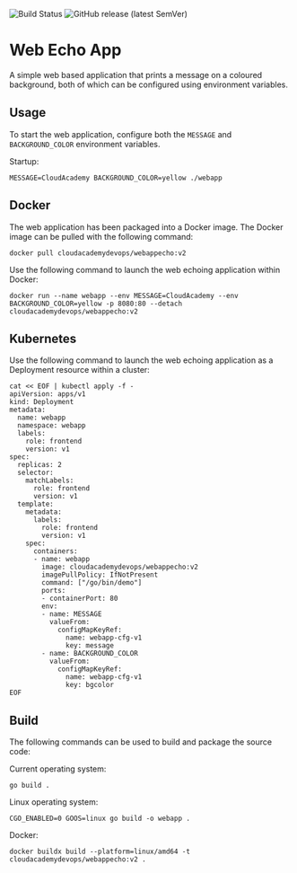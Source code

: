 ![Build Status](https://github.com/cloudacademy/webechoapp/actions/workflows/go.yml/badge.svg) 
![GitHub release (latest SemVer)](https://img.shields.io/github/v/release/cloudacademy/webechoapp)

# Web Echo App
A simple web based application that prints a message on a coloured background, both of which can be configured using environment variables.

## Usage
To start the web application, configure both the `MESSAGE` and `BACKGROUND_COLOR` environment variables.

Startup:
```
MESSAGE=CloudAcademy BACKGROUND_COLOR=yellow ./webapp
```

## Docker
The web application has been packaged into a Docker image. The Docker image can be pulled with the following command:

```
docker pull cloudacademydevops/webappecho:v2
```

Use the following command to launch the web echoing application within Docker:
```
docker run --name webapp --env MESSAGE=CloudAcademy --env BACKGROUND_COLOR=yellow -p 8080:80 --detach cloudacademydevops/webappecho:v2
```

## Kubernetes
Use the following command to launch the web echoing application as a Deployment resource within a cluster:

```
cat << EOF | kubectl apply -f -
apiVersion: apps/v1
kind: Deployment
metadata:
  name: webapp
  namespace: webapp
  labels:
    role: frontend
    version: v1
spec:
  replicas: 2
  selector:
    matchLabels:
      role: frontend
      version: v1
  template:
    metadata:
      labels:
        role: frontend
        version: v1
    spec:
      containers:
      - name: webapp
        image: cloudacademydevops/webappecho:v2
        imagePullPolicy: IfNotPresent
        command: ["/go/bin/demo"]
        ports:
        - containerPort: 80
        env:
        - name: MESSAGE
          valueFrom:
            configMapKeyRef:
              name: webapp-cfg-v1
              key: message
        - name: BACKGROUND_COLOR
          valueFrom:
            configMapKeyRef:
              name: webapp-cfg-v1
              key: bgcolor
EOF
```

## Build
The following commands can be used to build and package the source code:

Current operating system:
```
go build .
```

Linux operating system:
```
CGO_ENABLED=0 GOOS=linux go build -o webapp .
```

Docker:
```
docker buildx build --platform=linux/amd64 -t cloudacademydevops/webappecho:v2 .
```